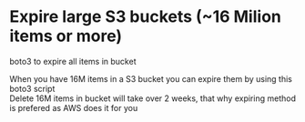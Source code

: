 # Expire large S3 buckets (~16 Milion items or more)
boto3 to expire all items in bucket

When you have 16M items in a S3 bucket you can expire them by using this boto3 script<br>
Delete 16M items in bucket will take over 2 weeks, that why expiring method is prefered as AWS does it for you
